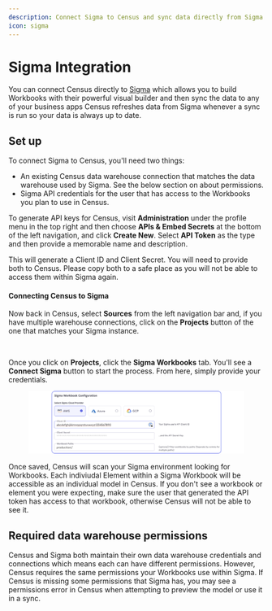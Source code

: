 ```yaml
---
description: Connect Sigma to Census and sync data directly from Sigma Workbooks
icon: sigma
---
```


# Sigma Integration

You can connect Census directly to [Sigma](https://www.sigmacomputing.com/) which allows you to build Workbooks with their powerful visual builder and then sync the data to any of your business apps Census refreshes data from Sigma whenever a sync is run so your data is always up to date.

## Set up

To connect Sigma to Census, you'll need two things:

* An existing Census data warehouse connection that matches the data warehouse used by Sigma. See the below section on about permissions.
* Sigma API credentials for the user that has access to the Workbooks you plan to use in Census.

To generate API keys for Census, visit **Administration** under the profile menu in the top right and then choose **APIs & Embed Secrets** at the bottom of the left navigation, and click **Create New**. Select **API Token** as the type and then provide a memorable name and description.

This will generate a Client ID and Client Secret. You will need to provide both to Census. Please copy both to a safe place as you will not be able to access them within Sigma again.

#### Connecting Census to Sigma

Now back in Census, select **Sources** from the left navigation bar and, if you have multiple warehouse connections, click on the **Projects** button of the one that matches your Sigma instance.

<figure><img src="../../../.gitbook/assets/Screenshot 2024-07-31 at 2.32.13 PM.png" alt=""><figcaption></figcaption></figure>

Once you click on **Projects**, click the **Sigma Workbooks** tab. You'll see a **Connect Sigma** button to start the process. From here, simply provide your credentials.

<figure><img src="../../../.gitbook/assets/Sigma Configma.png" alt=""><figcaption></figcaption></figure>

Once saved, Census will scan your Sigma environment looking for Workbooks. Each indiviudal Element within a Sigma Workbook will be accessible as an individual model in Census. If you don't see a workbook or element you were expecting, make sure the user that generated the API token has access to that workbook, otherwise Census will not be able to see it.

## Required data warehouse permissions

Census and Sigma both maintain their own data warehouse credentials and connections which means each can have different permissions. However, Census requires the same permissions your Workbooks use within Sigma. If Census is missing some permissions that Sigma has, you may see a permissions error in Census when attempting to preview the model or use it in a sync.
